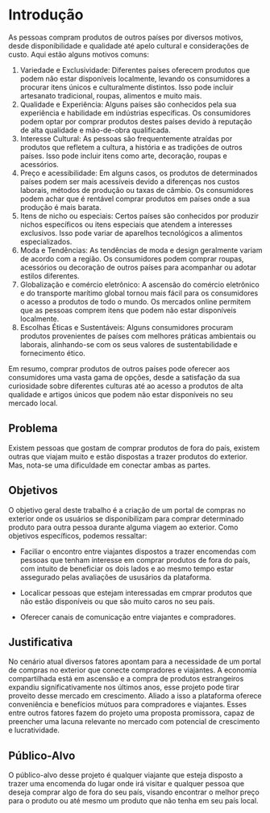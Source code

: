 # Introdução

As pessoas compram produtos de outros países por diversos motivos, desde disponibilidade e qualidade até apelo cultural e considerações de custo. Aqui estão alguns motivos comuns:
   
1. Variedade e Exclusividade: Diferentes países oferecem produtos que podem não estar disponíveis localmente, levando os consumidores a procurar itens únicos e culturalmente distintos. Isso pode incluir artesanato tradicional, roupas, alimentos e muito mais.
2. Qualidade e Experiência: Alguns países são conhecidos pela sua experiência e habilidade em indústrias específicas. Os consumidores podem optar por comprar produtos destes países devido à reputação de alta qualidade e mão-de-obra qualificada.
3. Interesse Cultural: As pessoas são frequentemente atraídas por produtos que refletem a cultura, a história e as tradições de outros países. Isso pode incluir itens como arte, decoração, roupas e acessórios.
4. Preço e acessibilidade: Em alguns casos, os produtos de determinados países podem ser mais acessíveis devido a diferenças nos custos laborais, métodos de produção ou taxas de câmbio. Os consumidores podem achar que é rentável comprar produtos em países onde a sua produção é mais barata.
5. Itens de nicho ou especiais: Certos países são conhecidos por produzir nichos específicos ou itens especiais que atendem a interesses exclusivos. Isso pode variar de aparelhos tecnológicos a alimentos especializados.
6. Moda e Tendências: As tendências de moda e design geralmente variam de acordo com a região. Os consumidores podem comprar roupas, acessórios ou decoração de outros países para acompanhar ou adotar estilos diferentes.
7. Globalização e comércio eletrônico: A ascensão do comércio eletrônico e do transporte marítimo global tornou mais fácil para os consumidores o acesso a produtos de todo o mundo. Os mercados online permitem que as pessoas comprem itens que podem não estar disponíveis localmente.
8. Escolhas Éticas e Sustentáveis: Alguns consumidores procuram produtos provenientes de países com melhores práticas ambientais ou laborais, alinhando-se com os seus valores de sustentabilidade e fornecimento ético.
	
 Em resumo, comprar produtos de outros países pode oferecer aos consumidores uma vasta gama de opções, desde a satisfação da sua curiosidade sobre diferentes culturas até ao acesso a produtos de alta qualidade e artigos únicos que podem não estar disponíveis no seu mercado local.

## Problema
Existem pessoas que gostam de comprar produtos de fora do país, existem outras que viajam muito e estão dispostas a trazer produtos do exterior. Mas, nota-se uma dificuldade em conectar ambas as partes. 

## Objetivos

O objetivo geral deste trabalho é a criação de um portal de compras no exterior onde os usuários se disponibilizam para comprar determinado produto para outra pessoa durante alguma viagem ao exterior.
Como objetivos específicos, podemos ressaltar:

 - Faciliar o encontro entre viajantes dispostos a trazer encomendas com pessoas que tenham interesse em comprar produtos de fora do país, com intuito de beneficiar os dois lados e ao mesmo tempo estar assegurado pelas avaliações de ususários da plataforma.
 
- Localicar pessoas que estejam interessadas em cmprar produtos que não estão disponíveis ou que são muito caros no seu país.

- Oferecer canais de comunicação entre viajantes e compradores.

## Justificativa

No cenário atual diversos fatores apontam para a necessidade de um portal de compras no exterior que conecte compradores e viajantes.
A economia compartilhada está em ascensão e a compra de produtos estrangeiros expandiu significativamente nos últimos anos, esse projeto pode tirar proveito desse mercado em crescimento.
Aliado a isso a plataforma oferece conveniência e benefícios mútuos para compradores e viajantes. 
Esses entre outros fatores fazem do projeto uma proposta promissora, capaz de preencher uma lacuna relevante no mercado com potencial de crescimento e lucratividade.


## Público-Alvo

O público-alvo desse projeto é qualquer viajante que esteja disposto a trazer uma encomenda do lugar onde irá visitar e qualquer pessoa que deseja comprar algo de fora do seu país, visando encontrar o melhor preço para o produto ou até mesmo um produto que não tenha em seu país local.
